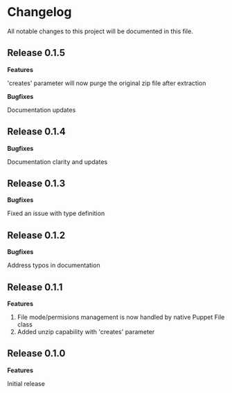 # Changelog

All notable changes to this project will be documented in this file.

## Release 0.1.5

**Features**

'creates' parameter will now purge the original zip file after extraction

**Bugfixes**

Documentation updates

## Release 0.1.4

**Bugfixes**

Documentation clarity and updates

## Release 0.1.3

**Bugfixes**

Fixed an issue with type definition

## Release 0.1.2

**Bugfixes**

Address typos in documentation

## Release 0.1.1

**Features**
1. File mode/permisions management is now handled by native Puppet File class
1. Added unzip capability with 'creates' parameter

## Release 0.1.0

**Features**

Initial release
